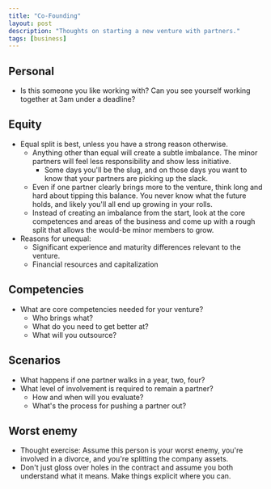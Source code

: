 ```yaml
---
title: "Co-Founding"
layout: post
description: "Thoughts on starting a new venture with partners."
tags: [business]
---
```


## Personal

* Is this someone you like working with?  Can you see yourself working
  together at 3am under a deadline?

## Equity

* Equal split is best, unless you have a strong reason otherwise.
  * Anything other than equal will create a subtle imbalance.  The minor
    partners will feel less responsibility and show less initiative.
    * Some days you'll be the slug, and on those days you want to know that
      your partners are picking up the slack.
  * Even if one partner clearly brings more to the venture, think long and
    hard about tipping this balance.  You never know what the future holds,
    and likely you'll all end up growing in your rolls.
  * Instead of creating an imbalance from the start, look at the core
    competences and areas of the business and come up with a rough split that
    allows the would-be minor members to grow.
* Reasons for unequal:
  * Significant experience and maturity differences relevant to the venture.
  * Financial resources and capitalization


## Competencies

* What are core competencies needed for your venture?
  * Who brings what?
  * What do you need to get better at?
  * What will you outsource?

## Scenarios

* What happens if one partner walks in a year, two, four?
* What level of involvement is required to remain a partner?
  * How and when will you evaluate?
  * What's the process for pushing a partner out?

## Worst enemy

* Thought exercise: Assume this person is your worst enemy, you're involved in
  a divorce, and you're splitting the company assets.
* Don't just gloss over holes in the contract and assume you both understand
  what it means.  Make things explicit where you can.
